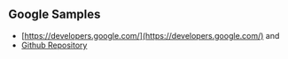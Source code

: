 ## Google Samples
* [https://developers.google.com/](https://developers.google.com/) and
* [Github Repository](https://github.com/googlesamples?utf8=%E2%9C%93&q=android-&type=&language=)
